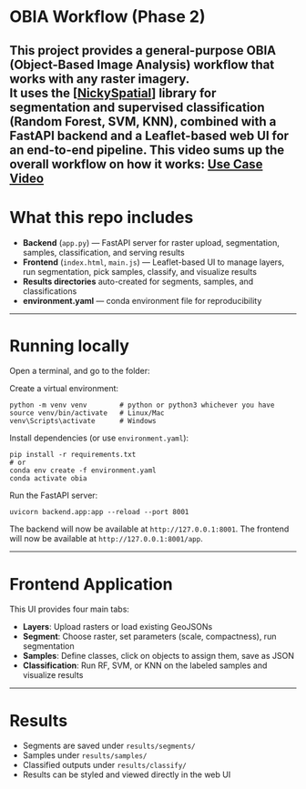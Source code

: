 # OBIA Workflow (Phase 2)

This project provides a **general-purpose OBIA (Object-Based Image Analysis) workflow** that works with any raster imagery.  
It uses the [[NickySpatial](https://github.com/kshitijrajsharma/nickyspatial)] library for segmentation and supervised classification (Random Forest, SVM, KNN), combined with a **FastAPI backend** and a **Leaflet-based web UI** for an end-to-end pipeline.
This video sums up the overall workflow on how it works: [Use Case Video](https://drive.google.com/file/d/12sb2GiAZNu3acYReleCiZBLl0_W0rFUV/view?usp=sharing)
---

# What this repo includes
- **Backend** (`app.py`) — FastAPI server for raster upload, segmentation, samples, classification, and serving results  
- **Frontend** (`index.html`, `main.js`) — Leaflet-based UI to manage layers, run segmentation, pick samples, classify, and visualize results  
- **Results directories** auto-created for segments, samples, and classifications  
- **environment.yaml** — conda environment file for reproducibility  

---

# Running locally

Open a terminal, and go to the folder:

Create a virtual environment:

    python -m venv venv        # python or python3 whichever you have
    source venv/bin/activate   # Linux/Mac
    venv\Scripts\activate      # Windows

Install dependencies (or use `environment.yaml`):

    pip install -r requirements.txt
    # or
    conda env create -f environment.yaml
    conda activate obia

Run the FastAPI server:

    uvicorn backend.app:app --reload --port 8001

The backend will now be available at `http://127.0.0.1:8001`.
The frontend will now be available at `http://127.0.0.1:8001/app`.

---

# Frontend Application
 
This UI provides four main tabs:
- **Layers**: Upload rasters or load existing GeoJSONs  
- **Segment**: Choose raster, set parameters (scale, compactness), run segmentation  
- **Samples**: Define classes, click on objects to assign them, save as JSON  
- **Classification**: Run RF, SVM, or KNN on the labeled samples and visualize results   

---

# Results
- Segments are saved under `results/segments/`  
- Samples under `results/samples/`  
- Classified outputs under `results/classify/`  
- Results can be styled and viewed directly in the web UI  
